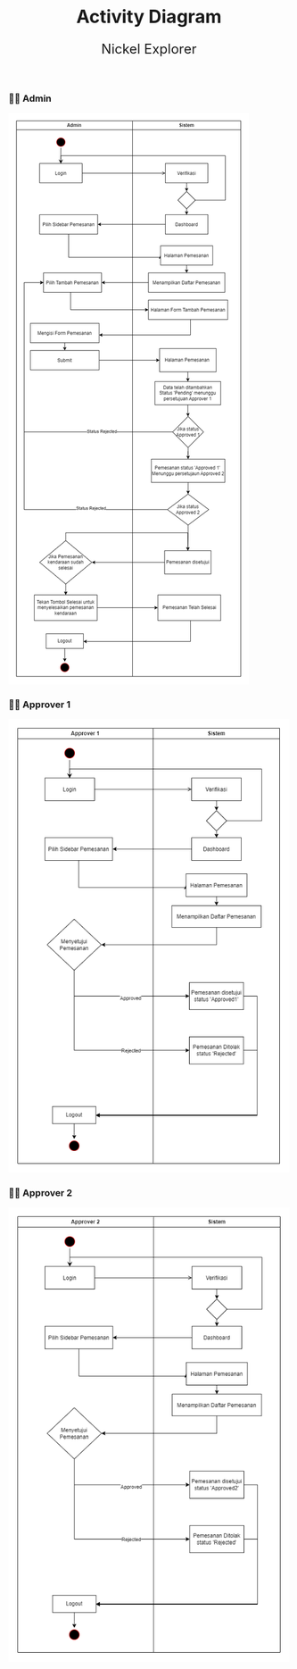 
<h1 align="center" style="font-size:2rem;">Activity Diagram</h1>

<p align="center" style="font-size:1.5rem;"> <i class="fas fa-atom"></i> Nickel Explorer
    <br> 
</p>

<br>

### 👨‍✈️ Admin


<img  src="ActivityDiagram-Admin.drawio.png" alt="admin">

<br>


### 👨‍⚖️ Approver 1


<img  src="ActivityDiagram-Approver1.drawio.png" alt="admin">

<br>

### 👩‍⚖️ Approver 2


<img  src="ActivityDiagram-Approver2.drawio.png" alt="admin">

<br>